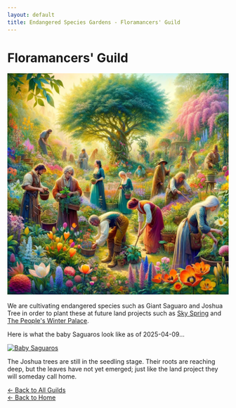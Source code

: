 ```yaml
---
layout: default
title: Endangered Species Gardens - Floramancers' Guild 
---
```


# Floramancers' Guild

<img src="/assets/images/floramancers.jpg" alt="Floramancers" class="photo">

We are cultivating endangered species such as Giant Saguaro and Joshua Tree in order to plant these at future land projects such as [Sky Spring](/outposts/sky-spring/) and [The People's Winter Palace](/outposts/peoples-winter-palace).

Here is what the baby Saguaros look like as of 2025-04-09...

<a href="/assets/images/saguaro-babies.jpg"><img src="/assets/images/saguaro-babies.jpg" alt="Baby Saguaros" class="photo"></a>

The Joshua trees are still in the seedling stage. Their roots are reaching deep, but the leaves have not yet emerged; just like the land project they will someday call home.



[← Back to All Guilds](/guilds/)  
[← Back to Home](/)